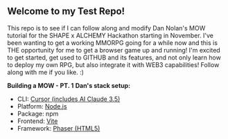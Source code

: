 ## Welcome to my Test Repo! 
This repo is to see if I can follow along and modify Dan Nolan's MOW tutorial for the SHAPE x ALCHEMY Hackathon starting in November. 
I've been wanting to get a working MMORPG going for a while now and this is THE opportunity for me to get a browser game up and running! 
I'm excited to get started, get used to GITHUB and its features, and not only learn how to deploy my own RPG, but also integrate it with WEB3 capabilities! 
Follow along with me if you like. :) 

**Building a MOW - PT. 1** 
__Dan's stack setup:__
- CLI: [Cursor (includes AI Claude 3.5)](https://www.cursor.com/) 
- Platform: [Node.js](https://nodejs.org/en)
- Package: npm
- Frontend: [Vite](https://vite.dev/) 
- Framework: [Phaser (HTML5)](https://phaser.io/) 
